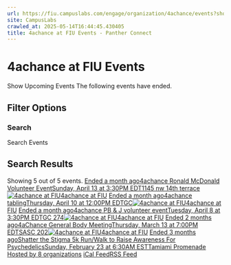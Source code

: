 ```yaml
---
url: https://fiu.campuslabs.com/engage/organization/4achance/events?showpastevents=true
site: CampusLabs
crawled_at: 2025-05-14T16:44:45.430405
title: 4achance at FIU Events - Panther Connect
---
```


# 4achance at FIU Events
Show Upcoming Events
The following events have ended.
## Filter Options
### Search
Search Events
## Search Results
Showing 5 out of 5 events.
[ Ended a month ago4achance Ronald McDonald Volunteer EventSunday, April 13 at 3:30PM EDT1145 nw 14th terrace![4achance at FIU](https://se-images.campuslabs.com/clink/images/9ad79cd4-c3cf-4308-9636-0220b6dff112bc6e1d3f-e030-4645-832a-85fbcdbcf40c.png?preset=small-sq)4achance at FIU](https://fiu.campuslabs.com/engage/event/11197639)
[ Ended a month ago4achance tablingThursday, April 10 at 12:00PM EDTGC![4achance at FIU](https://se-images.campuslabs.com/clink/images/9ad79cd4-c3cf-4308-9636-0220b6dff112bc6e1d3f-e030-4645-832a-85fbcdbcf40c.png?preset=small-sq)4achance at FIU](https://fiu.campuslabs.com/engage/event/11197637)
[ Ended a month ago4achance PB & J volunteer eventTuesday, April 8 at 3:30PM EDTGC 274![4achance at FIU](https://se-images.campuslabs.com/clink/images/9ad79cd4-c3cf-4308-9636-0220b6dff112bc6e1d3f-e030-4645-832a-85fbcdbcf40c.png?preset=small-sq)4achance at FIU](https://fiu.campuslabs.com/engage/event/11197631)
[ Ended 2 months ago4aChance General Body MeetingThursday, March 13 at 7:00PM EDTSASC 202![4achance at FIU](https://se-images.campuslabs.com/clink/images/9ad79cd4-c3cf-4308-9636-0220b6dff112bc6e1d3f-e030-4645-832a-85fbcdbcf40c.png?preset=small-sq)4achance at FIU](https://fiu.campuslabs.com/engage/event/11134033)
[ Ended 3 months agoShatter the Stigma 5k Run/Walk to Raise Awareness For PsychedelicsSunday, February 23 at 6:30AM ESTTamiami Promenade Hosted by 8 organizations](https://fiu.campuslabs.com/engage/event/10798959)
[iCal Feed](https://fiu.campuslabs.com/engage/organization/4achance/events.ics)[RSS Feed](https://fiu.campuslabs.com/engage/organization/4achance/events.rss)

